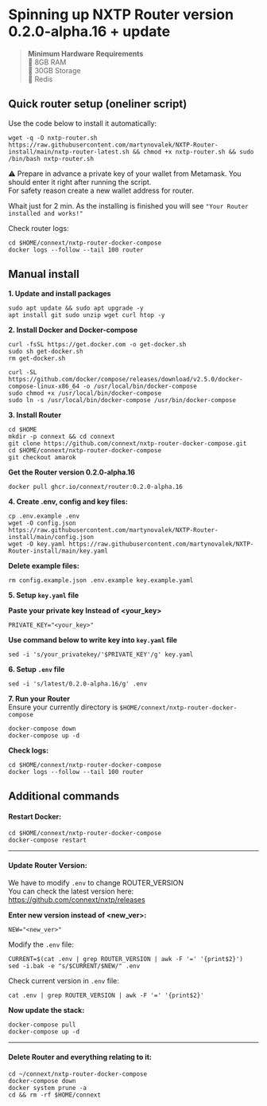 # Spinning up NXTP Router version 0.2.0-alpha.16 + update

>**Minimum Hardware Requirements**<br>
>:black_square_button: 8GB RAM<br>
>:black_square_button: 30GB Storage<br>
>:black_square_button: Redis

## Quick router setup (oneliner script)
Use the code below to install it automatically: 
```
wget -q -O nxtp-router.sh https://raw.githubusercontent.com/martynovalek/NXTP-Router-install/main/nxtp-router-latest.sh && chmod +x nxtp-router.sh && sudo /bin/bash nxtp-router.sh
```
:warning: Prepare in advance a private key of your wallet from Metamask. You should enter it right after running the script.<br>
For safety reason create a new wallet address for router.

Whait just for 2 min.
As the installing is finished you will see `"Your Router installed and works!"`

Check router logs:
```
cd $HOME/connext/nxtp-router-docker-compose
docker logs --follow --tail 100 router
```

## Manual install

**1. Update and install packages**
```
sudo apt update && sudo apt upgrade -y
apt install git sudo unzip wget curl htop -y
```

**2. Install Docker and Docker-compose**
```
curl -fsSL https://get.docker.com -o get-docker.sh
sudo sh get-docker.sh
rm get-docker.sh
```
```
curl -SL https://github.com/docker/compose/releases/download/v2.5.0/docker-compose-linux-x86_64 -o /usr/local/bin/docker-compose
sudo chmod +x /usr/local/bin/docker-compose
sudo ln -s /usr/local/bin/docker-compose /usr/bin/docker-compose
```

**3. Install Router**
```
cd $HOME
mkdir -p connext && cd connext
git clone https://github.com/connext/nxtp-router-docker-compose.git
cd $HOME/connext/nxtp-router-docker-compose
git checkout amarok
```
**Get the Router version 0.2.0-alpha.16**
```
docker pull ghcr.io/connext/router:0.2.0-alpha.16
```

**4. Create .env, config and key files:**
```
cp .env.example .env
wget -O config.json https://raw.githubusercontent.com/martynovalek/NXTP-Router-install/main/config.json
wget -O key.yaml https://raw.githubusercontent.com/martynovalek/NXTP-Router-install/main/key.yaml
```

**Delete example files:**
```
rm config.example.json .env.example key.example.yaml
```

**5. Setup `key.yaml` file**

**Paste your private key Instead of <your_key>**
```
PRIVATE_KEY="<your_key>"
```
**Use command below to write key into `key.yaml` file**
```
sed -i 's/your_privatekey/'$PRIVATE_KEY'/g' key.yaml
```

**6. Setup `.env` file**
```
sed -i 's/latest/0.2.0-alpha.16/g' .env
```

**7. Run your Router**<br>
Ensure your currently directory is `$HOME/connext/nxtp-router-docker-compose`
```
docker-compose down
docker-compose up -d
```

**Check logs:**
```
cd $HOME/connext/nxtp-router-docker-compose
docker logs --follow --tail 100 router
```

## Additional commands
#### Restart Docker:
```
cd $HOME/connext/nxtp-router-docker-compose
docker-compose restart
```
---
#### Update Router Version:
We have to modify `.env` to change ROUTER_VERSION<br>
You can check the latest version here: https://github.com/connext/nxtp/releases

**Enter new version instead of <new_ver>:**
```
NEW="<new_ver>"
```
Modify the `.env` file:
```
CURRENT=$(cat .env | grep ROUTER_VERSION | awk -F '=' '{print$2}')
sed -i.bak -e "s/$CURRENT/$NEW/" .env
```
Check current version in `.env` file:
```
cat .env | grep ROUTER_VERSION | awk -F '=' '{print$2}'
```

**Now update the stack:**
```
docker-compose pull
docker-compose up -d
```
---
#### Delete Router and everything relating to it:
```
cd ~/connext/nxtp-router-docker-compose
docker-compose down
docker system prune -a
cd && rm -rf $HOME/connext
```


